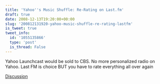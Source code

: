 ```yaml
---
title: 'Yahoo''s Music Shuffle: Re-Rating on Last.fm'
draft: true
date: 2008-12-13T19:20:00+00:00
slug: '200812131920-yahoo-music-shuffle-re-rating-lastfm'
is_tweet: true
tweet_info:
  id: '1055135866'
  type: 'post'
  is_thread: False
---
```




Yahoo Launchcast would be sold to CBS. No more personalized radio on Yahoo. Last FM is choice BUT you have to rate everything all over again

[Discussion](https://x.com/sytelus/status/1055135866)
